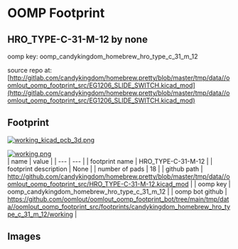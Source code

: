 # OOMP Footprint  
## HRO_TYPE-C-31-M-12  by none  
  
oomp key: oomp_candykingdom_homebrew_hro_type_c_31_m_12  
  
source repo at: [http://gitlab.com/candykingdom/homebrew.pretty/blob/master/tmp/data//oomlout_oomp_footprint_src/‎EG1206‎_SLIDE_SWITCH.kicad_mod](http://gitlab.com/candykingdom/homebrew.pretty/blob/master/tmp/data//oomlout_oomp_footprint_src/‎EG1206‎_SLIDE_SWITCH.kicad_mod)  
## Footprint  
  
[![working_kicad_pcb_3d.png](working_kicad_pcb_3d_600.png)](working_kicad_pcb_3d.png)  
  
[![working.png](working_600.png)](working.png)  
| name | value | 
| --- | --- | 
| footprint name | HRO_TYPE-C-31-M-12 | 
| footprint description | None | 
| number of pads | 18 | 
| github path | http://github.com/candykingdom/homebrew.pretty/blob/master/tmp/data//oomlout_oomp_footprint_src/HRO_TYPE-C-31-M-12.kicad_mod | 
| oomp key | oomp_candykingdom_homebrew_hro_type_c_31_m_12 | 
| oomp bot github | https://github.com/oomlout/oomlout_oomp_footprint_bot/tree/main/tmp/data//oomlout_oomp_footprint_src/footprints/candykingdom_homebrew_hro_type_c_31_m_12/working | 
## Images  
